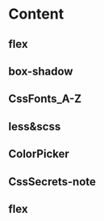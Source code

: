 # Content

## flex

## box-shadow

## CssFonts_A-Z

## less&scss

## ColorPicker

## CssSecrets-note

## flex
